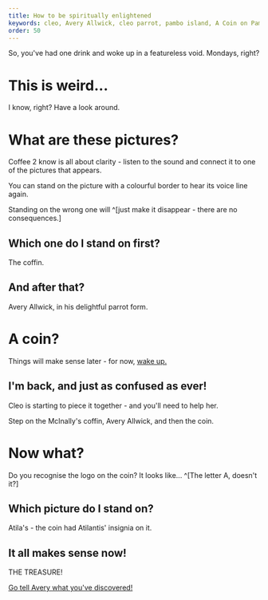 ```yaml
---
title: How to be spiritually enlightened
keywords: cleo, Avery Allwick, cleo parrot, pambo island, A Coin on Pambo Island, how to get off pambo island
order: 50
---
```


So, you've had one drink and woke up in a featureless void. Mondays, right?

# This is weird...
I know, right? Have a look around.

# What are these pictures?
Coffee 2 know is all about clarity - listen to the sound and connect it to one of the pictures that appears.

You can stand on the picture with a colourful border to hear its voice line again.

Standing on the wrong one will ^[just make it disappear - there are no consequences.]

## Which one do I stand on first?
The coffin.

## And after that?
Avery Allwick, in his delightful parrot form.

# A coin?
Things will make sense later - for now, [wake up.](caving.md)

## I'm back, and just as confused as ever!
Cleo is starting to piece it together - and you'll need to help her.

Step on the McInally's coffin, Avery Allwick, and then the coin.

# Now what?
Do you recognise the logo on the coin? It looks like... ^[The letter A, doesn't it?]

## Which picture do I stand on?
Atila's - the coin had Atilantis' insignia on it.

## It all makes sense now!
THE TREASURE!

[Go tell Avery what you've discovered!](pamboagain.md)